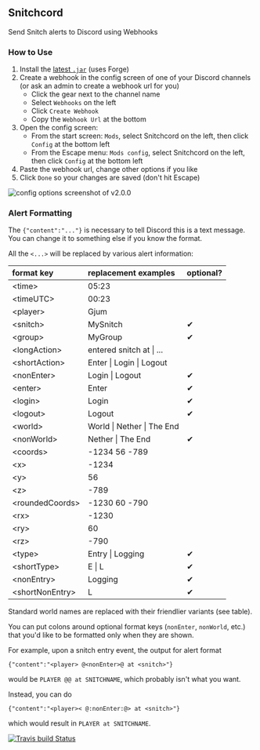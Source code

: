 Snitchcord
----------
Send Snitch alerts to Discord using Webhooks

### How to Use

1. Install the [latest `.jar`](https://github.com/Gjum/Snitchcord/releases) (uses Forge)
1. Create a webhook in the config screen of one of your Discord channels (or ask an admin to create a webhook url for you)
    - Click the gear next to the channel name
    - Select `Webhooks` on the left
    - Click `Create Webhook`
    - Copy the `Webhook Url` at the bottom
1. Open the config screen:
    - From the start screen: `Mods`, select Snitchcord on the left, then click `Config` at the bottom left
    - From the Escape menu: `Mods config`, select Snitchcord on the left, then click `Config` at the bottom left
1. Paste the webhook url, change other options if you like
1. Click `Done` so your changes are saved (don't hit Escape)

![config options screenshot of v2.0.0](https://i.imgur.com/drkWf2k.jpg)

### Alert Formatting

The `{"content":"..."}` is necessary to tell Discord this is a text message.
You can change it to something else if you know the format.
<!-- TODO link to discord docs -->

All the `<...>` will be replaced by various alert information:

| format key        | replacement examples       | optional? |
|:------------------|:---------------------------|:----------|
| \<time\>          | 05:23                      |           |
| \<timeUTC\>       | 00:23                      |           |
| \<player\>        | Gjum                       |           |
| \<snitch\>        | MySnitch                   |     ✔    |
| \<group\>         | MyGroup                    |     ✔    |
| \<longAction\>    | entered snitch at \| ...   |           |
| \<shortAction\>   | Enter \| Login \| Logout   |           |
| \<nonEnter\>      | Login \| Logout            |     ✔    |
| \<enter\>         | Enter                      |     ✔    |
| \<login\>         | Login                      |     ✔    |
| \<logout\>        | Logout                     |     ✔    |
| \<world\>         | World \| Nether \| The End |           |
| \<nonWorld\>      | Nether \| The End          |     ✔    |
| \<coords\>        | -1234 56 -789              |           |
| \<x\>             | -1234                      |           |
| \<y\>             | 56                         |           |
| \<z\>             | -789                       |           |
| \<roundedCoords\> | -1230 60 -790              |           |
| \<rx\>            | -1230                      |           |
| \<ry\>            | 60                         |           |
| \<rz\>            | -790                       |           |
| \<type\>          | Entry \| Logging           |     ✔    |
| \<shortType\>     | E \| L                     |     ✔    |
| \<nonEntry\>      | Logging                    |     ✔    |
| \<shortNonEntry\> | L                          |     ✔    |


Standard world names are replaced with their friendlier variants (see table).

You can put colons around optional format keys (`nonEnter`, `nonWorld`, etc.) that you'd like to be formatted only when they are shown.

For example, upon a snitch entry event, the output for alert format

`{"content":"<player> @<nonEnter>@ at <snitch>"}`

would be `PLAYER @@ at SNITCHNAME`, which probably isn't what you want.

Instead, you can do

`{"content":"<player>< @:nonEnter:@> at <snitch>"}`

which would result in `PLAYER at SNITCHNAME`.

[![Travis build Status](https://travis-ci.org/Gjum/Snitchcord.svg?branch=master)](https://travis-ci.org/Gjum/Snitchcord)

